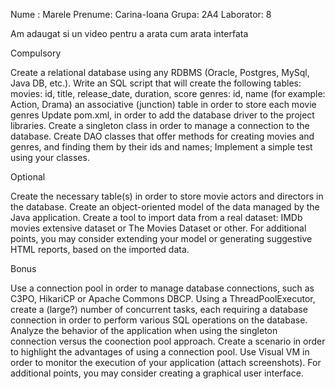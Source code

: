 Nume :    Marele 
Prenume:  Carina-Ioana
Grupa:    2A4
Laborator: 8

Am adaugat si un video pentru a arata cum arata interfata

Compulsory 

Create a relational database using any RDBMS (Oracle, Postgres, MySql, Java DB, etc.).
Write an SQL script that will create the following tables:
movies: id, title, release_date, duration, score
genres: id, name (for example: Action, Drama)
an associative (junction) table in order to store each movie genres
Update pom.xml, in order to add the database driver to the project libraries.
Create a singleton class in order to manage a connection to the database.
Create DAO classes that offer methods for creating movies and genres, and finding them by their ids and names;
Implement a simple test using your classes.


Optional 

Create the necessary table(s) in order to store movie actors and directors in the database.
Create an object-oriented model of the data managed by the Java application.
Create a tool to import data from a real dataset: IMDb movies extensive dataset or The Movies Dataset or other.
For additional points, you may consider extending your model or generating suggestive HTML reports, based on the imported data.

Bonus

Use a connection pool in order to manage database connections, such as C3PO, HikariCP or Apache Commons DBCP.
Using a ThreadPoolExecutor, create a (large?) number of concurrent tasks, each requiring a database connection in order to perform various SQL operations on the database.
Analyze the behavior of the application when using the singleton connection versus the coonection pool approach.
Create a scenario in order to highlight the advantages of using a connection pool.
Use Visual VM in order to monitor the execution of your application (attach screenshots).
For additional points, you may consider creating a graphical user interface.